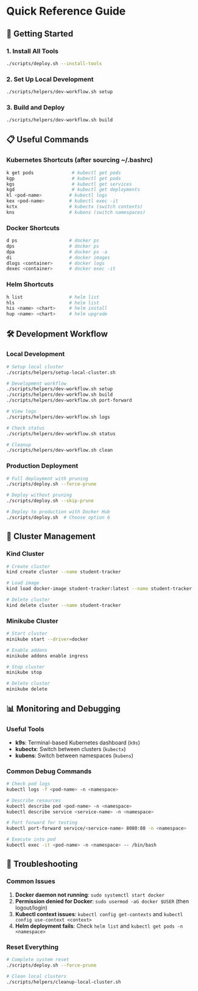 # Quick Reference Guide

## 🚀 Getting Started

### 1. Install All Tools
```bash
./scripts/deploy.sh --install-tools
```

### 2. Set Up Local Development
```bash
./scripts/helpers/dev-workflow.sh setup
```

### 3. Build and Deploy
```bash
./scripts/helpers/dev-workflow.sh build
```

## 📋 Useful Commands

### Kubernetes Shortcuts (after sourcing ~/.bashrc)
```bash
k get pods              # kubectl get pods
kgp                     # kubectl get pods
kgs                     # kubectl get services
kgd                     # kubectl get deployments
kl <pod-name>          # kubectl logs
kex <pod-name>         # kubectl exec -it
kctx                   # kubectx (switch contexts)
kns                    # kubens (switch namespaces)
```

### Docker Shortcuts
```bash
d ps                   # docker ps
dps                    # docker ps
dpa                    # docker ps -a
di                     # docker images
dlogs <container>      # docker logs
dexec <container>      # docker exec -it
```

### Helm Shortcuts
```bash
h list                 # helm list
hls                    # helm list
his <name> <chart>     # helm install
hup <name> <chart>     # helm upgrade
```

## 🛠️ Development Workflow

### Local Development
```bash
# Setup local cluster
./scripts/helpers/setup-local-cluster.sh

# Development workflow
./scripts/helpers/dev-workflow.sh setup
./scripts/helpers/dev-workflow.sh build
./scripts/helpers/dev-workflow.sh port-forward

# View logs
./scripts/helpers/dev-workflow.sh logs

# Check status
./scripts/helpers/dev-workflow.sh status

# Cleanup
./scripts/helpers/dev-workflow.sh clean
```

### Production Deployment
```bash
# Full deployment with pruning
./scripts/deploy.sh --force-prune

# Deploy without pruning
./scripts/deploy.sh --skip-prune

# Deploy to production with Docker Hub
./scripts/deploy.sh  # Choose option 6
```

## 🔧 Cluster Management

### Kind Cluster
```bash
# Create cluster
kind create cluster --name student-tracker

# Load image
kind load docker-image student-tracker:latest --name student-tracker

# Delete cluster
kind delete cluster --name student-tracker
```

### Minikube Cluster
```bash
# Start cluster
minikube start --driver=docker

# Enable addons
minikube addons enable ingress

# Stop cluster
minikube stop

# Delete cluster
minikube delete
```

## 📊 Monitoring and Debugging

### Useful Tools
- **k9s**: Terminal-based Kubernetes dashboard (`k9s`)
- **kubectx**: Switch between clusters (`kubectx`)
- **kubens**: Switch between namespaces (`kubens`)

### Common Debug Commands
```bash
# Check pod logs
kubectl logs -f <pod-name> -n <namespace>

# Describe resources
kubectl describe pod <pod-name> -n <namespace>
kubectl describe service <service-name> -n <namespace>

# Port forward for testing
kubectl port-forward service/<service-name> 8080:80 -n <namespace>

# Execute into pod
kubectl exec -it <pod-name> -n <namespace> -- /bin/bash
```

## 🚨 Troubleshooting

### Common Issues
1. **Docker daemon not running**: `sudo systemctl start docker`
2. **Permission denied for Docker**: `sudo usermod -aG docker $USER` (then logout/login)
3. **Kubectl context issues**: `kubectl config get-contexts` and `kubectl config use-context <context>`
4. **Helm deployment fails**: Check `helm list` and `kubectl get pods -n <namespace>`

### Reset Everything
```bash
# Complete system reset
./scripts/deploy.sh --force-prune

# Clean local clusters
./scripts/helpers/cleanup-local-cluster.sh
```
